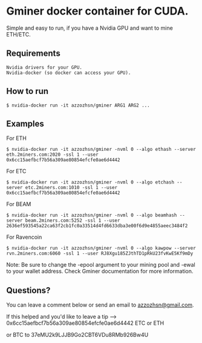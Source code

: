 # Gminer docker container for CUDA.

Simple and easy to run, if you have a Nvidia GPU and want to mine ETH/ETC.

## Requirements

    Nvidia drivers for your GPU.
    Nvidia-docker (so docker can access your GPU).

## How to run

    $ nvidia-docker run -it azzozhsn/gminer ARG1 ARG2 ...

## Examples
For ETH

    $ nvidia-docker run -it azzozhsn/gminer -nvml 0 --algo ethash --server eth.2miners.com:2020 -ssl 1 --user 0x6cc15aefbcf7b56a309ae80854efcfe0ae6d4442
For ETC

    $ nvidia-docker run -it azzozhsn/gminer -nvml 0 --algo etchash --server etc.2miners.com:1010 -ssl 1 --user 0x6cc15aefbcf7b56a309ae80854efcfe0ae6d4442
For BEAM

    $ nvidia-docker run -it azzozhsn/gminer -nvml 0 --algo beamhash --server beam.2miners.com:5252 -ssl 1 --user 2636ef593545a22ca63f2cb1fc0a33514d4fd6633dba3e00f6d9e4855aeec3484f2
For Ravencoin

    $ nvidia-docker run -it azzozhsn/gminer -nvml 0 --algo kawpow --server rvn.2miners.com:6060 -ssl 1 --user RJ8Xgu185ZJthTD1pRkU23fvKwE5Kf9mDy
Note: Be sure to change the -epool argument to your mining pool and -ewal to your wallet address. Check Gminer documentation for more information.

## Questions?

You can leave a comment below or send an email to azzozhsn@gmail.com.

If this helped and you'd like to leave a tip --> 0x6cc15aefbcf7b56a309ae80854efcfe0ae6d4442 ETC or ETH

or BTC to 37eMU2k9LJJB9Go2CBT6VDu8RMb926Bw4U
